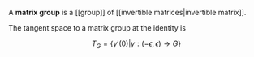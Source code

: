 A **matrix group** is a [[group]] of [[invertible matrices|invertible matrix]].

The tangent space to a matrix group at the identity is 

$$
T_G = \left\{ \gamma'(0) | \gamma : (-\epsilon, \epsilon) \to G\right\}
$$